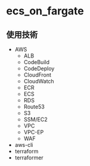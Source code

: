 # ecs_on_fargate

## 使用技術
* AWS
  * ALB
  * CodeBuild
  * CodeDeploy
  * CloudFront
  * CloudWatch
  * ECR
  * ECS
  * RDS
  * Route53
  * S3
  * SSM/EC2
  * VPC
  * VPC-EP
  * WAF
* aws-cli
* terraform
* terraformer